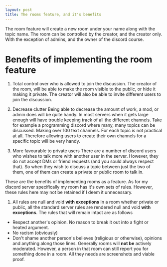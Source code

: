```yaml
---
layout: post
title: The rooms feature, and it's benefits
---
```


The room feature will create a new room under your name along with the topic name. The room can be controlled by the creator, and the creator only. With the exception of admins, and the owner of the discord course. 

# Benefits of implementing the room feature
1. Total control over who is allowed to join the discussion.
The creator of the room, will be able to make the room visible to the public, or hide it making it private. The creator will also be able to invite different users to join the discussion.

2. Decrease clutter
Being able to decrease the amount of work, a mod, or admin does will be quite handy. In most servers when it gets large enough will have trouble keeping track of all the different channels. Take for example a programming discord where many, many topics can be discussed. Making over 100 text channels. For each topic is not practical at all. Therefore allowing users to create their own channels for a specific topic will be very handy.

3. More favourable to private users
There are a number of discord users who wishes to talk more with another user in the server. However, they do not accept DMs or friend requests (and you sould always respect that). So when they wish to discuss a topic between just the two of them, one of them can create a private or public room to talk in.

These are the benefits of implementing rooms as a feature. As for my discord server specifically my room has it's own sets of rules. However, these rules here may not be retained if I deem it unnecessary.

1. All rules are null and void **with exceptions**
In a room whether private or public, all the standard server rules are rendered null and void **with exceptions**. The rules that will remain intact are as follows
- Respect another's opinion. No reason to break it out into a fight or heated argument.
- No racism (obviously)
- Don't shame another person's believes (religious or otherwise), opinions and anything along those lines.
Generally rooms will **not be** actively moderated. However, a person in that room can still report you for something done in a room. All they needs are screenshots and viable proof.

